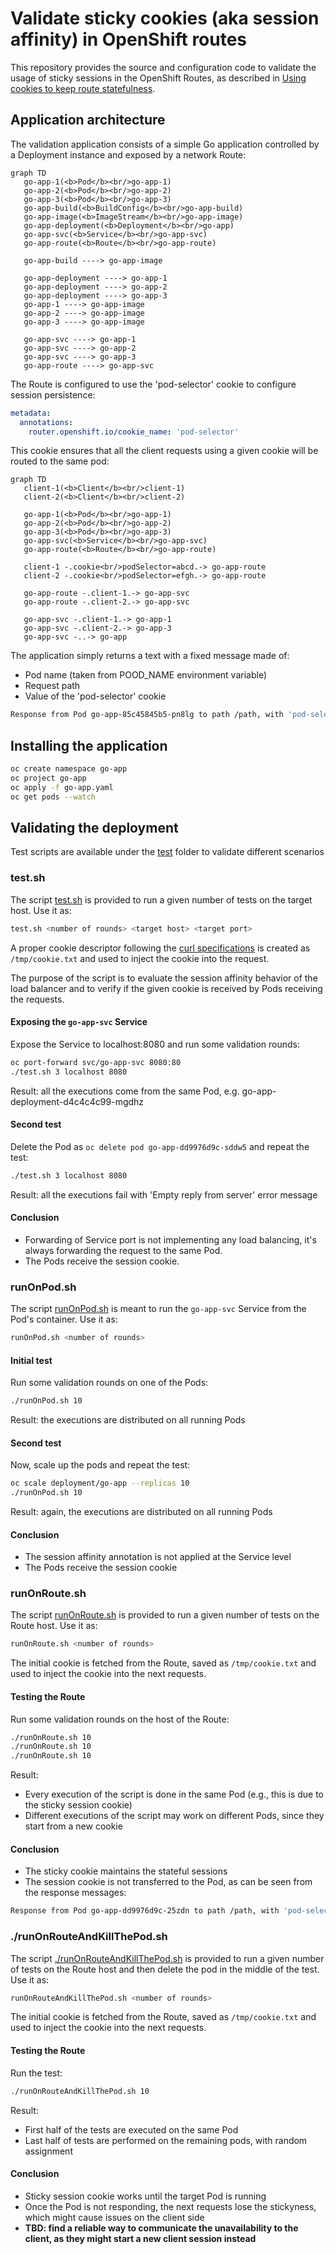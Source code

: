 # Validate sticky cookies (aka session affinity) in OpenShift routes
This repository provides the source and configuration code to validate the usage of sticky sessions in the OpenShift Routes,
as described in 
[Using cookies to keep route statefulness](https://docs.openshift.com/container-platform/4.10/networking/routes/route-configuration.html#nw-using-cookies-keep-route-statefulness_route-configuration).

## Application architecture
The validation application consists of a simple Go application controlled by a Deployment instance and exposed by a network Route:

```mermaid
graph TD
   go-app-1(<b>Pod</b><br/>go-app-1)
   go-app-2(<b>Pod</b><br/>go-app-2)
   go-app-3(<b>Pod</b><br/>go-app-3)
   go-app-build(<b>BuildConfig</b><br/>go-app-build)
   go-app-image(<b>ImageStream</b><br/>go-app-image)
   go-app-deployment(<b>Deployment</b><br/>go-app)
   go-app-svc(<b>Service</b><br/>go-app-svc)
   go-app-route(<b>Route</b><br/>go-app-route)

   go-app-build ----> go-app-image

   go-app-deployment ----> go-app-1
   go-app-deployment ----> go-app-2
   go-app-deployment ----> go-app-3
   go-app-1 ----> go-app-image
   go-app-2 ----> go-app-image
   go-app-3 ----> go-app-image

   go-app-svc ----> go-app-1
   go-app-svc ----> go-app-2
   go-app-svc ----> go-app-3
   go-app-route ----> go-app-svc
```

The Route is configured to use the 'pod-selector' cookie to configure session persistence:
```yaml
metadata:
  annotations:
    router.openshift.io/cookie_name: 'pod-selector'
```

This cookie ensures that all the client requests using a given cookie will be routed to the same pod:
```mermaid
graph TD
   client-1(<b>Client</b><br/>client-1)
   client-2(<b>Client</b><br/>client-2)

   go-app-1(<b>Pod</b><br/>go-app-1)
   go-app-2(<b>Pod</b><br/>go-app-2)
   go-app-3(<b>Pod</b><br/>go-app-3)
   go-app-svc(<b>Service</b><br/>go-app-svc)
   go-app-route(<b>Route</b><br/>go-app-route)
   
   client-1 -.cookie<br/>podSelector=abcd.-> go-app-route
   client-2 -.cookie<br/>podSelector=efgh.-> go-app-route

   go-app-route -.client-1.-> go-app-svc
   go-app-route -.client-2.-> go-app-svc

   go-app-svc -.client-1.-> go-app-1
   go-app-svc -.client-2.-> go-app-3
   go-app-svc -..-> go-app
```

The application simply returns a text with a fixed message made of:
* Pod name (taken from POOD_NAME environment variable)
* Request path
* Value of the 'pod-selector' cookie
```bash
Response from Pod go-app-85c45845b5-pn8lg to path /path, with 'pod-selector' cookie: d6a534e1f7fc0c69dffcd318b8ffdbe0%
```

## Installing the application
```bash
oc create namespace go-app
oc project go-app
oc apply -f go-app.yaml
oc get pods --watch
```

## Validating the deployment
Test scripts are available under the [test](./test/) folder to validate different scenarios

### test.sh
The script [test.sh](./test/test.sh) is provided to run a given number of tests on the target host. Use it as:
```bash
test.sh <number of rounds> <target host> <target port>
```
A proper cookie descriptor following the [curl specifications](https://curl.se/docs/http-cookies.html) is created as `/tmp/cookie.txt` and used to
inject the cookie into the request.

The purpose of the script is to evaluate the session affinity behavior of the load balancer and to verify if the given cookie is received
by Pods receiving the requests.

#### Exposing the `go-app-svc` Service
Expose the Service to localhost:8080 and run some validation rounds: 
``` bash
oc port-forward svc/go-app-svc 8080:80
./test.sh 3 localhost 8080
```
Result: all the executions come from the same Pod, e.g. go-app-deployment-d4c4c4c99-mgdhz 
#### Second test
Delete the Pod as `oc delete pod go-app-dd9976d9c-sddw5` and repeat the test:
```bash
./test.sh 3 localhost 8080
```
Result: all the executions fail with 'Empty reply from server' error message

#### Conclusion
* Forwarding of Service port is not implementing any load balancing, it's always forwarding the request to the same Pod.
* The Pods receive the session cookie.
### runOnPod.sh
The script [runOnPod.sh](./test/runOnPod.sh) is meant to run the `go-app-svc` Service from the Pod's container. Use it as:
```bash
runOnPod.sh <number of rounds>
```
#### Initial test
Run some validation rounds on one of the Pods: 
``` bash
./runOnPod.sh 10
```
Result: the executions are distributed on all running Pods
#### Second test
Now, scale up the pods and repeat the test:
```bash
oc scale deployment/go-app --replicas 10
./runOnPod.sh 10
```
Result: again, the executions are distributed on all running Pods
#### Conclusion
* The session affinity annotation is not applied at the Service level
* The Pods receive the session cookie
### runOnRoute.sh
The script [runOnRoute.sh](./test/runOnRoute.sh) is provided to run a given number of tests on the Route host. Use it as:
```bash
runOnRoute.sh <number of rounds>
```
The initial cookie is fetched from the Route, saved as `/tmp/cookie.txt` and used to inject the cookie into the next requests.
#### Testing the Route
Run some validation rounds on the host of the Route: 
``` bash
./runOnRoute.sh 10
./runOnRoute.sh 10
./runOnRoute.sh 10
```
Result: 
* Every execution of the script is done in the same Pod (e.g., this is due to the sticky session cookie)
* Different executions of the script may work on different Pods, since they start from a new cookie
#### Conclusion
* The sticky cookie maintains the stateful sessions
* The session cookie is not transferred to the Pod, as can be seen from the response messages:
```bash
Response from Pod go-app-dd9976d9c-25zdn to path /path, with 'pod-selector' cookie: N/A
```
### ./runOnRouteAndKillThePod.sh
The script [./runOnRouteAndKillThePod.sh](./test/runOnRouteAndKillThePod.sh) is provided to run a given number of tests on the Route host and then 
delete the pod in the middle of the test. Use it as:
```bash
runOnRouteAndKillThePod.sh <number of rounds>
```
The initial cookie is fetched from the Route, saved as `/tmp/cookie.txt` and used to inject the cookie into the next requests.

#### Testing the Route
Run the test: 
``` bash
./runOnRouteAndKillThePod.sh 10
```
Result: 
* First half of the tests are executed on the same Pod
* Last half of tests are performed on the remaining pods, with random assignment
#### Conclusion
* Sticky session cookie works until the target Pod is running
* Once the Pod is not responding, the next requests lose the stickyness, which might cause issues on the client side
* **TBD: find a reliable way to communicate the unavailability to the client, as they might start a new client session instead**

